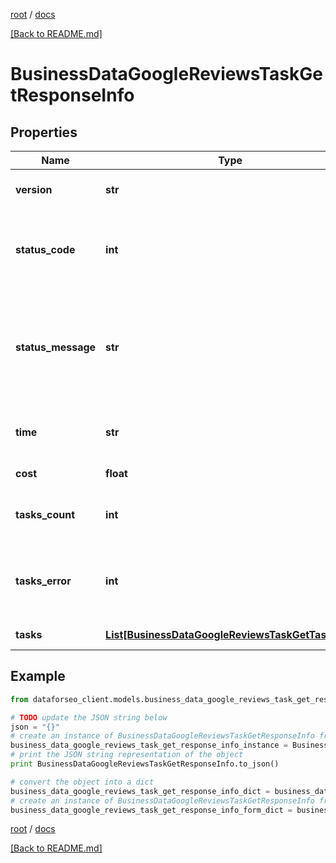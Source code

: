 [root](./../ "root") / [docs](./ "docs")

[[Back to README.md]](./../README.md "[Back to README.md]")

# BusinessDataGoogleReviewsTaskGetResponseInfo

## Properties

Name | Type | Description | Notes
------------ | ------------- | ------------- | -------------
**version** | **str** | the current version of the API | [optional]
**status_code** | **int** | general status code you can find the full list of the response codes here | [optional]
**status_message** | **str** | general informational message you can find the full list of general informational messages here | [optional]
**time** | **str** | total execution time, seconds | [optional]
**cost** | **float** | total tasks cost, USD | [optional]
**tasks_count** | **int** | the number of tasks in the tasks array | [optional]
**tasks_error** | **int** | the number of tasks in the tasks array returned with an error | [optional]
**tasks** | [**List[BusinessDataGoogleReviewsTaskGetTaskInfo]**](BusinessDataGoogleReviewsTaskGetTaskInfo.md) | array of tasks | [optional]

## Example

```python
from dataforseo_client.models.business_data_google_reviews_task_get_response_info import BusinessDataGoogleReviewsTaskGetResponseInfo

# TODO update the JSON string below
json = "{}"
# create an instance of BusinessDataGoogleReviewsTaskGetResponseInfo from a JSON string
business_data_google_reviews_task_get_response_info_instance = BusinessDataGoogleReviewsTaskGetResponseInfo.from_json(json)
# print the JSON string representation of the object
print BusinessDataGoogleReviewsTaskGetResponseInfo.to_json()

# convert the object into a dict
business_data_google_reviews_task_get_response_info_dict = business_data_google_reviews_task_get_response_info_instance.to_dict()
# create an instance of BusinessDataGoogleReviewsTaskGetResponseInfo from a dict
business_data_google_reviews_task_get_response_info_form_dict = business_data_google_reviews_task_get_response_info.from_dict(business_data_google_reviews_task_get_response_info_dict)
```

  

[root](./../ "root") / [docs](./ "docs")

[[Back to README.md]](./../README.md "[Back to README.md]")